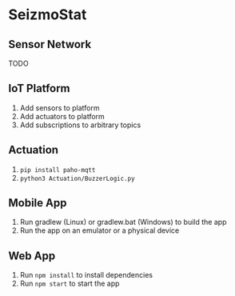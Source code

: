 # SeizmoStat

## Sensor Network
TODO

## IoT Platform
1. Add sensors to platform
2. Add actuators to platform
3. Add subscriptions to arbitrary topics

## Actuation
1. `pip install paho-mqtt`
2. `python3 Actuation/BuzzerLogic.py`

## Mobile App
1. Run gradlew (Linux) or gradlew.bat (Windows) to build the app
2. Run the app on an emulator or a physical device

## Web App
1. Run `npm install` to install dependencies
2. Run `npm start` to start the app

